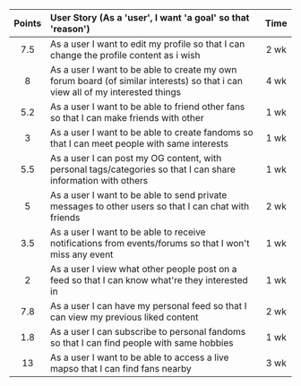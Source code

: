 | Points	  | User Story (As a 'user', I want 'a goal' so that 'reason') 										| Time 		   	|
|:---------:|:------------------------------------------------------------------------------|:-----------:|
|7.5				|As a user I want to edit my profile so that I can change the profile content as i wish					|2 wk			   	|
|8					|As a user I want to be able to create my own forum board (of similar interests) so that i can view all of my interested things|4 wk					|
|5.2				|As a user I want to be able to friend other fans so that I can make friends with other																|1 wk					|
|3					|As a user I want to be able to create fandoms so that I can meet people with same interests																|1 wk					|
|5.5				|As a user I can post my OG content, with personal tags/categories	so that I can share information with others						|1 wk					|
|5					|As a user I want to be able to send private messages to other users so that I can chat with friends						|2 wk					|
|3.5				|As a user I want to be able to receive notifications from events/forums so that I won't miss any event				|1 wk					|
|2					|As a user I view what other people post on a feed	so that I can know what're they	interested in													|1 wk					|
|7.8				|As a user I can have my personal feed	so that I can view my previous liked content																				|2 wk					|
|1.8				|As a user I can subscribe to personal fandoms so that I can find people with same hobbies																	|1 wk					|
|13					|As a user I want to be able to access a live mapso that I can find fans nearby															|3 wk					|
